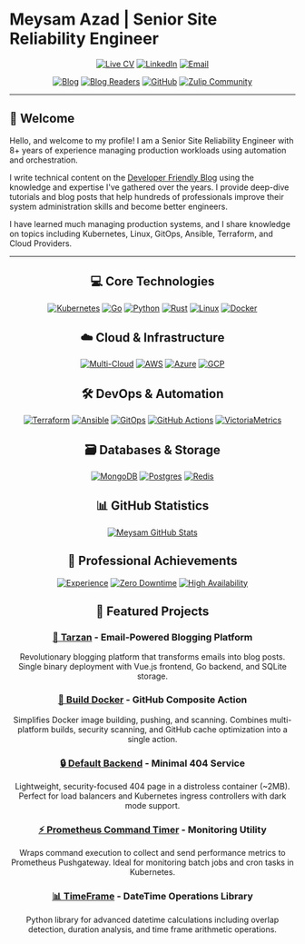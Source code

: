 # Meysam Azad | Senior Site Reliability Engineer

<div align="center">

<!-- Professional & Contact Badges -->

[![Live CV](https://img.shields.io/badge/🌐_Live_CV-meysam.io-brightgreen?style=for-the-badge&logo=github)](https://meysam.io)
[![LinkedIn](https://img.shields.io/badge/LinkedIn-meysamazad-0077B5?style=for-the-badge&logo=linkedin)](https://linkedin.com/in/meysamazad)
[![Email](https://img.shields.io/badge/Email-contact@meysam.io-D14836?style=for-the-badge&logo=gmail&logoColor=white)](mailto:contact@meysam.io)

<!-- Technical Blog & Community -->

[![Blog](https://img.shields.io/badge/📝_Blog-developer--friendly-FF6B35?style=for-the-badge&logo=hashnode)](https://developer-friendly.blog)
[![Blog Readers](https://img.shields.io/badge/Monthly_Readers-1,500+-orange?style=for-the-badge&logo=rss)](https://developer-friendly.blog)
[![GitHub](https://img.shields.io/badge/GitHub-meysam81-181717?style=for-the-badge&logo=github)](https://github.com/meysam81)
[![Zulip Community](https://img.shields.io/badge/💬_Community-Zulip-52c41a?style=for-the-badge&logo=zulip)](https://developer-friendly.zulipchat.com/)

</div>

---

## 👋 Welcome

Hello, and welcome to my profile! I am a Senior Site Reliability Engineer with 8+ years of experience managing production workloads using automation and orchestration.

I write technical content on the [Developer Friendly Blog](https://developer-friendly.blog) using the knowledge and expertise I've gathered over the years. I provide deep-dive tutorials and blog posts that help hundreds of professionals improve their system administration skills and become better engineers.

I have learned much managing production systems, and I share knowledge on topics including Kubernetes, Linux, GitOps, Ansible, Terraform, and Cloud Providers.

---

<div align="center">

## 💻 Core Technologies

[![Kubernetes](https://img.shields.io/badge/kubernetes-%23326ce5.svg?style=for-the-badge&logo=kubernetes&logoColor=white)](https://developer-friendly.blog/blog/category/kubernetes/)
[![Go](https://img.shields.io/badge/go-%2300ADD8.svg?style=for-the-badge&logo=go&logoColor=white)](https://developer-friendly.blog/blog/category/go/)
[![Python](https://img.shields.io/badge/python-3670A0?style=for-the-badge&logo=python&logoColor=ffdd54)](https://developer-friendly.blog/blog/category/python/)
[![Rust](https://img.shields.io/badge/rust-%23000000.svg?style=for-the-badge&logo=rust&logoColor=white)](https://github.com/meysam81?tab=repositories&language=rust)
[![Linux](https://img.shields.io/badge/Linux-FCC624?style=for-the-badge&logo=linux&logoColor=black)](https://developer-friendly.blog/blog/category/linux/)
[![Docker](https://img.shields.io/badge/docker-%230db7ed.svg?style=for-the-badge&logo=docker&logoColor=white)](https://developer-friendly.blog/blog/category/docker/)

## ☁️ Cloud & Infrastructure

[![Multi-Cloud](https://img.shields.io/badge/☁️_Multi--Cloud-Expert-blueviolet?style=for-the-badge)](https://en.wikipedia.org/wiki/Multicloud)
[![AWS](https://img.shields.io/badge/AWS-%23FF9900.svg?style=for-the-badge&logo=amazon-aws&logoColor=white)](https://developer-friendly.blog/blog/category/aws/)
[![Azure](https://img.shields.io/badge/Azure-Advanced-0078D4?style=for-the-badge&logo=microsoftazure&logoColor=white)](https://azure.microsoft.com/)
[![GCP](https://img.shields.io/badge/GCP-Advanced-4285F4?style=for-the-badge&logo=googlecloud&logoColor=white)](https://cloud.google.com/)

## 🛠️ DevOps & Automation

[![Terraform](https://img.shields.io/badge/terraform-%235835CC.svg?style=for-the-badge&logo=terraform&logoColor=white)](https://developer-friendly.blog/blog/category/terraform/)
[![Ansible](https://img.shields.io/badge/ansible-%231A1918.svg?style=for-the-badge&logo=ansible&logoColor=white)](https://developer-friendly.blog/blog/category/ansible/)
[![GitOps](https://img.shields.io/badge/GitOps-Practitioner-purple?style=for-the-badge&logo=gitops)](https://opengitops.dev/)
[![GitHub Actions](https://img.shields.io/badge/github%20actions-%232671E5.svg?style=for-the-badge&logo=githubactions&logoColor=white)](https://developer-friendly.blog/blog/category/github-actions/)
[![VictoriaMetrics](https://img.shields.io/badge/VictoriaMetrics-0A1E2C?style=for-the-badge&logo=prometheus&logoColor=white)](https://developer-friendly.blog/blog/category/victoriametrics/)

## 🗃️ Databases & Storage

[![MongoDB](https://img.shields.io/badge/MongoDB-%234ea94b.svg?style=for-the-badge&logo=mongodb&logoColor=white)](https://github.com/meysam81)
[![Postgres](https://img.shields.io/badge/postgres-%23316192.svg?style=for-the-badge&logo=postgresql&logoColor=white)](https://github.com/meysam81)
[![Redis](https://img.shields.io/badge/redis-%23DD0031.svg?style=for-the-badge&logo=redis&logoColor=white)](https://github.com/meysam81)

## 📊 GitHub Statistics

[![Meysam GitHub Stats](https://github-readme-stats.vercel.app/api?username=meysam81&show_icons=true&count_private=true)](https://github.com/meysam81)

## 🎯 Professional Achievements

[![Experience](https://img.shields.io/badge/Experience-8+_Years-success?style=for-the-badge&logo=calendar)](https://meysam.io)
[![Zero Downtime](https://img.shields.io/badge/🎯_Zero_Downtime-Specialist-brightgreen?style=for-the-badge)](https://sre.google/)
[![High Availability](https://img.shields.io/badge/🔧_High_Availability-Expert-darkgreen?style=for-the-badge)](https://sre.google/)

## 🚀 Featured Projects

### [🌟 Tarzan](https://github.com/meysam81/tarzan) - Email-Powered Blogging Platform

Revolutionary blogging platform that transforms emails into blog posts. Single binary deployment with Vue.js frontend, Go backend, and SQLite storage.

### [🔧 Build Docker](https://github.com/meysam81/build-docker) - GitHub Composite Action

Simplifies Docker image building, pushing, and scanning. Combines multi-platform builds, security scanning, and GitHub cache optimization into a single action.

### [🔒 Default Backend](https://github.com/meysam81/default-backend) - Minimal 404 Service

Lightweight, security-focused 404 page in a distroless container (~2MB). Perfect for load balancers and Kubernetes ingress controllers with dark mode support.

### [⚡ Prometheus Command Timer](https://github.com/meysam81/prometheus-command-timer) - Monitoring Utility

Wraps command execution to collect and send performance metrics to Prometheus Pushgateway. Ideal for monitoring batch jobs and cron tasks in Kubernetes.

### [📊 TimeFrame](https://github.com/meysam81/timeframe) - DateTime Operations Library

Python library for advanced datetime calculations including overlap detection, duration analysis, and time frame arithmetic operations.
